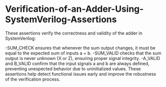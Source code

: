 # Verification-of-an-Adder-Using-SystemVerilog-Assertions
These assertions verify the correctness and validity of the adder in SystemVerilog:

-SUM_CHECK ensures that whenever the sum output changes, it must be equal to the expected sum of inputs a + b.
-SUM_VALID checks that the sum output is never unknown (X or Z), ensuring proper signal integrity.
-A_VALID and B_VALID confirm that the input signals a and b are always defined, preventing unexpected behavior due to uninitialized values.
These assertions help detect functional issues early and improve the robustness of the verification process.
